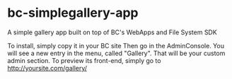 bc-simplegallery-app
====================

A simple gallery app built on top of BC's WebApps and File System SDK

To install, simply copy it in your BC site
Then go in the AdminConsole. You will see a new entry in the menu, called "Gallery". That will be your custom admin section.
To preview its front-end, simply go to http://yoursite.com/gallery/
